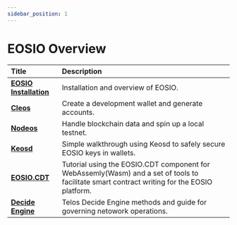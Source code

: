 ```yaml
---
sidebar_position: 1
---
```



# EOSIO Overview

| Title | Description |
| :--- | :--- |
| [**EOSIO Installation**](getting_started_eosio.md) | Installation and overview of EOSIO. |
| [**Cleos**](cleos.md) | Create a development wallet and generate accounts. |
| [**Nodeos**](nodeos.md) | Handle blockchain data and spin up a local testnet. |
| [**Keosd**](keosd.md) | Simple walkthrough using Keosd to safely secure EOSIO keys in wallets. |
| [**EOSIO.CDT**](eosio.cdt.md) | Tutorial using the EOSIO.CDT component for WebAssemly(Wasm) and a set of tools to facilitate smart contract writing for the EOSIO platform. |
| [**Decide Engine**](decide_engine.md) | Telos Decide Engine methods and guide for governing netowork operations.  |
